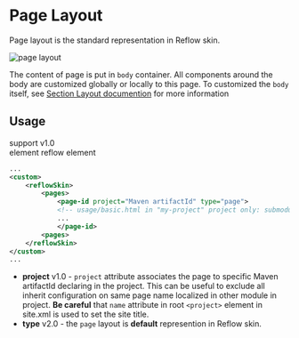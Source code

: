 # Page Layout

Page layout is the standard representation in Reflow skin.

![page layout](images/page-layout-scheme.png)

The content of page is put in `body` container. All components around the body are customized globally or locally to this page. To customized the `body` itself, see [Section Layout documention][section-layout] for more information

## Usage

support <span class="badge badge-primary">v1.0</span><br/>
element <span class="badge badge-secondary">reflow</span> <span class="badge badge-info">element</span>

```xml
...
<custom>
    <reflowSkin>
        <pages>
            <page-id project="Maven artifactId" type="page">
            <!-- usage/basic.html in "my-project" project only: submodules will not inherit -->
            ...
            </page-id>
        <pages>
    </reflowSkin>
</custom>
...
```

- **project** <span class="badge badge-light">v1.0</span> - `project` attribute associates the page to specific Maven artifactId declaring in the project. This can be useful to exclude all inherit configuration on same page name localized in other module in project. **Be careful** that `name` attribute in root `<project>` element in site.xml is used to set the site title.
- **type** <span class="badge badge-light">v2.0</span> - the `page` layout is **default** represention in Reflow skin.

[section-layout]: #section-layout.html
